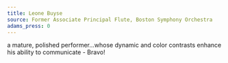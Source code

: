 ```yaml
---
title: Leone Buyse
source: Former Associate Principal Flute, Boston Symphony Orchestra
adams_press: 0
---
```

a mature, polished performer...whose dynamic and color contrasts enhance his ability to communicate - Bravo!